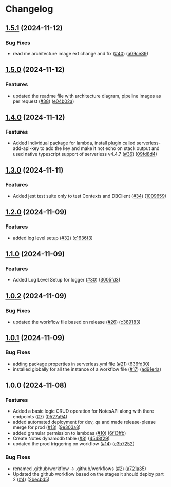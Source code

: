 # Changelog

## [1.5.1](https://github.com/subbusainath/ServerlessGuru-Code-Challenge/compare/v1.5.0...v1.5.1) (2024-11-12)


### Bug Fixes

* read me architecture image ext change and fix ([#40](https://github.com/subbusainath/ServerlessGuru-Code-Challenge/issues/40)) ([a09ce89](https://github.com/subbusainath/ServerlessGuru-Code-Challenge/commit/a09ce89437d5183807c5fe3e5af0b6cb5cb0462a))

## [1.5.0](https://github.com/subbusainath/ServerlessGuru-Code-Challenge/compare/v1.4.0...v1.5.0) (2024-11-12)


### Features

* updated the readme file with architecture diagram, pipeline images as per request ([#38](https://github.com/subbusainath/ServerlessGuru-Code-Challenge/issues/38)) ([e04b02a](https://github.com/subbusainath/ServerlessGuru-Code-Challenge/commit/e04b02a9d0579af78e19df008df8bc247a4da57f))

## [1.4.0](https://github.com/subbusainath/ServerlessGuru-Code-Challenge/compare/v1.3.0...v1.4.0) (2024-11-12)


### Features

* Added Individual package for lambda, install plugin called serverless-add-api-key to add the key and make it not echo on stack output and used native typescript support of serverless v4.4.7 ([#36](https://github.com/subbusainath/ServerlessGuru-Code-Challenge/issues/36)) ([09fd8d4](https://github.com/subbusainath/ServerlessGuru-Code-Challenge/commit/09fd8d4373599515415e5022b3f90c39472e4890))

## [1.3.0](https://github.com/subbusainath/ServerlessGuru-Code-Challenge/compare/v1.2.0...v1.3.0) (2024-11-11)


### Features

* Added jest test suite only to test Contexts and DBClient ([#34](https://github.com/subbusainath/ServerlessGuru-Code-Challenge/issues/34)) ([1009659](https://github.com/subbusainath/ServerlessGuru-Code-Challenge/commit/10096598f15110e70faa0d59ce94dc741771abfa))

## [1.2.0](https://github.com/subbusainath/ServerlessGuru-Code-Challenge/compare/v1.1.0...v1.2.0) (2024-11-09)


### Features

* added log level setup ([#32](https://github.com/subbusainath/ServerlessGuru-Code-Challenge/issues/32)) ([c1636f3](https://github.com/subbusainath/ServerlessGuru-Code-Challenge/commit/c1636f3c339738af41a1b549a87c0ac21553a9db))

## [1.1.0](https://github.com/subbusainath/ServerlessGuru-Code-Challenge/compare/v1.0.2...v1.1.0) (2024-11-09)


### Features

* Added Log Level Setup for logger ([#30](https://github.com/subbusainath/ServerlessGuru-Code-Challenge/issues/30)) ([3005fd3](https://github.com/subbusainath/ServerlessGuru-Code-Challenge/commit/3005fd35861e7bc1aa84cbd1b4700d6ff8e9b060))

## [1.0.2](https://github.com/subbusainath/ServerlessGuru-Code-Challenge/compare/v1.0.1...v1.0.2) (2024-11-09)


### Bug Fixes

* updated the workflow file based on release ([#26](https://github.com/subbusainath/ServerlessGuru-Code-Challenge/issues/26)) ([c389183](https://github.com/subbusainath/ServerlessGuru-Code-Challenge/commit/c3891838452fc619bdb5b607531ce6efdded38f9))

## [1.0.1](https://github.com/subbusainath/ServerlessGuru-Code-Challenge/compare/v1.0.0...v1.0.1) (2024-11-09)


### Bug Fixes

* adding package properties in serverless.yml file ([#21](https://github.com/subbusainath/ServerlessGuru-Code-Challenge/issues/21)) ([636fd30](https://github.com/subbusainath/ServerlessGuru-Code-Challenge/commit/636fd30f5719800a3173d75afc9f4aa282b13bac))
* installed globally for all the instance of a workflow file ([#17](https://github.com/subbusainath/ServerlessGuru-Code-Challenge/issues/17)) ([ad91e4a](https://github.com/subbusainath/ServerlessGuru-Code-Challenge/commit/ad91e4a59b64d8f9906fbc4d46af617b958d70ca))

## 1.0.0 (2024-11-08)


### Features

* Added a basic logic CRUD operation for NotesAPI along with there endpoints ([#7](https://github.com/subbusainath/ServerlessGuru-Code-Challenge/issues/7)) ([0527a94](https://github.com/subbusainath/ServerlessGuru-Code-Challenge/commit/0527a944750c3de2c953bf922fe66f1ea37646d7))
* added automated deployment for dev, qa and made release-please merge for prod ([#13](https://github.com/subbusainath/ServerlessGuru-Code-Challenge/issues/13)) ([9e303a8](https://github.com/subbusainath/ServerlessGuru-Code-Challenge/commit/9e303a8c51761df4bf17dcb919ef7ca8313dcb9c))
* added granular permission to lambdas ([#10](https://github.com/subbusainath/ServerlessGuru-Code-Challenge/issues/10)) ([6f13ffb](https://github.com/subbusainath/ServerlessGuru-Code-Challenge/commit/6f13ffbafa6f2fde160d256bb1cd0203ade4ed16))
* Create Notes dynamodb table ([#8](https://github.com/subbusainath/ServerlessGuru-Code-Challenge/issues/8)) ([4548f29](https://github.com/subbusainath/ServerlessGuru-Code-Challenge/commit/4548f29068ea80f8326983d640d2b28bb2cba412))
* updated the prod triggering on workflow ([#14](https://github.com/subbusainath/ServerlessGuru-Code-Challenge/issues/14)) ([c3b7252](https://github.com/subbusainath/ServerlessGuru-Code-Challenge/commit/c3b725218274ee057343ce1fb67dccc261b72b7e))


### Bug Fixes

* renamed .github/workflow -&gt; .github/workflows ([#2](https://github.com/subbusainath/ServerlessGuru-Code-Challenge/issues/2)) ([a721a35](https://github.com/subbusainath/ServerlessGuru-Code-Challenge/commit/a721a35f27531b938a67b7f7ab63340c051f0025))
* Updated the github workflow based on the stages it should deploy part 2 ([#4](https://github.com/subbusainath/ServerlessGuru-Code-Challenge/issues/4)) ([2becbd5](https://github.com/subbusainath/ServerlessGuru-Code-Challenge/commit/2becbd5c6f9166fb7c7dbabb0c3b209ecfe22123))

